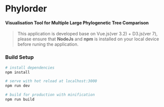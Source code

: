 # Phylorder
#### Visualisation Tool for Multiple Large Phylogenetic Tree Comparison

> This application is developed base on Vue.js(ver 3.2) + D3.js(ver 7), please ensure that <b>NodeJs</b> and <b>npm</b> is installed on your local device before runing the application.

### Build Setup

``` bash
# install dependencies
npm install

# serve with hot reload at localhost:3000
npm run dev

# build for production with minification
npm run build
```
